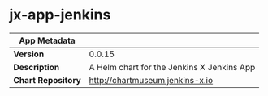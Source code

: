# jx-app-jenkins

|App Metadata||
|---|---|
| **Version** | 0.0.15 |
| **Description** | A Helm chart for the Jenkins X Jenkins App |
| **Chart Repository** | http://chartmuseum.jenkins-x.io |
